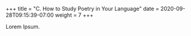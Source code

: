 +++
title = "C. How to Study Poetry in Your Language"
date =  2020-09-28T09:15:39-07:00
weight = 7
+++

Lorem Ipsum.